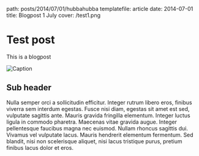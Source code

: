 path: posts/2014/07/01/hubbahubba
templatefile: article
date: 2014-07-01
title: Blogpost 1 July
cover: /test1.png

# Test post
This is a blogpost

![Caption](/static/image.jpg)

## Sub header

Nulla semper orci a sollicitudin efficitur. Integer rutrum libero eros, finibus viverra sem interdum egestas. Fusce nisi diam, egestas sit amet est sed, vulputate sagittis ante. Mauris gravida fringilla elementum. Integer luctus ligula in commodo pharetra. Maecenas vitae gravida augue. Integer pellentesque faucibus magna nec euismod. Nullam rhoncus sagittis dui. Vivamus vel vulputate lacus. Mauris hendrerit elementum fermentum. Sed blandit, nisi non scelerisque aliquet, nisi lacus tristique purus, pretium finibus lacus dolor et eros.